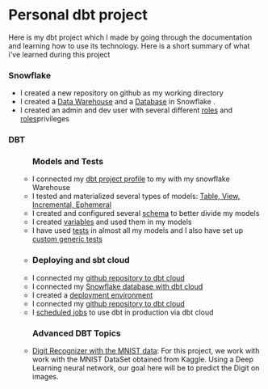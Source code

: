 <h1>Personal dbt project</h1>
<p>Here is my dbt project which I made by going through the documentation and learning how to use its technology. Here is a short summary of what i've learned during this project</p>


<h3>Snowflake</h3>
<ul>
<li>I created a new repository on github as my working directory</li>

<li>I created a <a href="https://docs.snowflake.com/en/sql-reference/sql/create-warehouse.html">Data Warehouse</a> and a <a href="https://docs.snowflake.com/en/sql-reference/sql/create-warehouse.html">Database</a> in Snowflake .</li>

<li>I created an admin and dev user with several different <a href="https://docs.snowflake.com/en/user-guide/security-access-control-overview.html#roles">roles</a> and <a href="https://docs.snowflake.com/en/user-guide/security-access-control-overview.html#privileges">roles</a>privileges</li>

</ul>

<h3>DBT</h3>
<ul>


<ul>


<h3>Models and Tests</h3>

<li>I connected my <a href="https://docs.getdbt.com/reference/warehouse-profiles/snowflake-profile">dbt project profile</a> to my with my snowflake Warehouse</li>

<li>I tested and materialized several types of models: <a href="https://docs.getdbt.com/docs/building-a-dbt-project/building-models/materializations">Table, View, Incremental, Ephemeral</a></li>

<li>I created and configured several <a href="https://docs.getdbt.com/reference/resource-properties/schema">schema</a> to better divide my models</li>

<li>I created <a href="https://docs.getdbt.com/docs/building-a-dbt-project/building-models/using-variables">variables</a> and used them in my models </li>

<li>I have used <a href="https://docs.getdbt.com/reference/resource-properties/tests">tests<a> in almost all my models and I also have set up <a href="https://docs.getdbt.com/docs/guides/writing-custom-generic-tests">custom generic tests</a><li>



<h3>Deploying and sbt cloud</h3>


<li>I connected my <a href="https://docs.getdbt.com/reference/resource-properties/tests">github repository to dbt cloud</a></li>

<li>I connected my <a href="https://docs.getdbt.com/docs/dbt-cloud/cloud-configuring-dbt-cloud/connecting-your-database">Snowflake database with dbt cloud</a></li>

<li>I created a <a href="https://docs.getdbt.com/docs/running-a-dbt-project/using-the-dbt-ide">deployment environment</a></li>

<li>I connected my <a href="https://docs.getdbt.com/reference/resource-properties/tests">github repository to dbt cloud</a></li>

<li>I <a href="https://docs.getdbt.com/docs/running-a-dbt-project/running-dbt-in-production">scheduled jobs</a> to use dbt in production via dbt cloud</li>



<h3>Advanced DBT Topics</h3>


<li><a href="https://github.com/gabrielbonin01/data-science-portfolio/blob/main/Data%20science%20portfolio/Convolutional%20Neural%20Networks%20for%20Image%20Classification/Digit%20Recognizer%20with%20the%20MNIST%20dataset/Digit%20Recognizer%20with%20the%20MNIST%20dataset.ipynb">Digit Recognizer with the MNIST data</a>: For this project, we work with work with the MNIST DataSet obtained from Kaggle. Using a Deep Learning neural network, our goal here will be to predict the Digit on images.</li>



</ul>
</ul>
